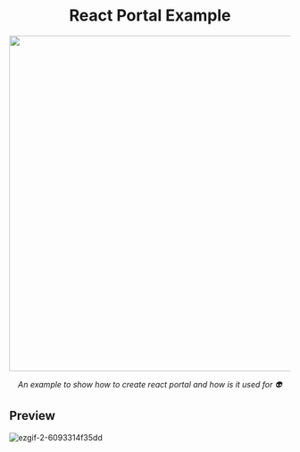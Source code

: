 <div align="center">
            
# React Portal Example

<img src="https://user-images.githubusercontent.com/17435062/133894493-7d47ccb7-055e-4d87-b46e-06eaa259de3f.png" width=600 />
  
_<p>An example to show how to create react portal and how is it used for 👽</p>_
</div>

## Preview
![ezgif-2-6093314f35dd](https://user-images.githubusercontent.com/17435062/133894532-12096ef0-7b0b-4865-97fa-a6338f67e2d5.gif)

